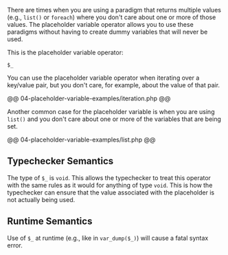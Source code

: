 There are times when you are using a paradigm that returns multiple values (e.g., `list()` or `foreach`) where you don't care about one or more of those values. The placeholder variable operator allows you to use these paradigms without having to create dummy variables that will never be used.

This is the placeholder variable operator:

```
$_
```

You can use the placeholder variable operator when iterating over a key/value pair, but you don't care, for example, about the value of that pair.

@@ 04-placeholder-variable-examples/iteration.php @@

Another common case for the placeholder variable is when you are using `list()` and you don't care about one or more of the variables that are being set.

@@ 04-placeholder-variable-examples/list.php @@

## Typechecker Semantics

The type of `$_` is `void`. This allows the typechecker to treat this operator with the same rules as it would for anything of type `void`. This is how the typechecker can ensure that the value associated with the placeholder is not actually being used.

## Runtime Semantics

Use of `$_` at runtime (e.g., like in `var_dump($_)`) will cause a fatal syntax error. 
